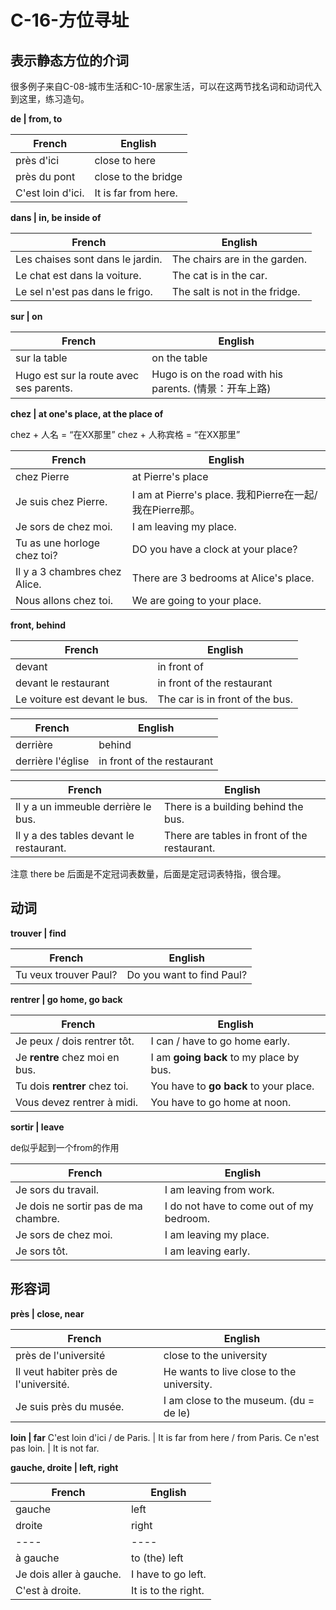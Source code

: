 # C-16-方位寻址

## 表示静态方位的介词

很多例子来自C-08-城市生活和C-10-居家生活，可以在这两节找名词和动词代入到这里，练习造句。

**de | from, to**

French | English
---- | ----
près d'ici | close to here
près du pont | close to the bridge
C'est loin d'ici. | It is far from here.

**dans | in, be inside of**

French | English
---- | ----
Les chaises sont dans le jardin. | The chairs are in the garden. 
Le chat est dans la voiture. | The cat is in the car.
Le sel n'est pas dans le frigo. | The salt is not in the fridge.

**sur | on**

French | English
---- | ----
sur la table | on the table
Hugo est sur la route avec ses parents. | Hugo is on the road with his parents. (情景：开车上路)

**chez | at one's place, at the place of**

chez + 人名 = “在XX那里”
chez + 人称宾格 = “在XX那里”

French | English
---- | ----
chez Pierre | at Pierre's place
Je suis chez Pierre. | I am at Pierre's place. 我和Pierre在一起/我在Pierre那。
Je sors de chez moi. | I am leaving my place.
Tu as une horloge chez toi? | DO you have a clock at your place?
Il y a 3 chambres chez Alice. | There are 3 bedrooms at Alice's place.
Nous allons chez toi. | We are going to your place.

**front, behind**

French | English
---- | ----
devant | in front of
devant le restaurant | in front of the restaurant
Le voiture est devant le bus. | The car is in front of the bus.

French | English
---- | ----
derrière | behind
derrière l'église | in front of the restaurant

French | English
---- | ----
Il y a un immeuble derrière le bus. | There is a building behind the bus. 
Il y a des tables devant le restaurant. | There are tables in front of the restaurant. 

注意 there be 后面是不定冠词表数量，后面是定冠词表特指，很合理。

## 动词

**trouver | find**

French | English
---- | ----
Tu veux trouver Paul? | Do you want to find Paul?

**rentrer | go home, go back**

French | English
---- | ----
Je peux / dois rentrer tôt. | I can / have to go home early.
Je **rentre** chez moi en bus. | I am **going back** to my place by bus.
Tu dois **rentrer** chez toi. | You have to **go back** to your place.
Vous devez rentrer à midi. | You have to go home at noon.

**sortir | leave**

de似乎起到一个from的作用

French | English
---- | ----
Je sors du travail. | I am leaving from work.
Je dois ne sortir pas de ma chambre. | I do not have to come out of my bedroom.
Je sors de chez moi. | I am leaving my place.
Je sors tôt. | I am leaving early.



## 形容词

**près | close, near**

French | English
---- | ----
près de l'université | close to the university
Il veut habiter près de l'université. | He wants to live close to the university.
Je suis près du musée. | I am close to the museum. (du = de le)

**loin | far**
C'est loin d'ici / de Paris. | It is far from here / from Paris.
Ce n'est pas loin. | It is not far.

**gauche, droite | left, right**

French | English
---- | ----
gauche | left
droite | right
---- | ----
à gauche | to (the) left
Je dois aller à gauche. | I have to go left.
C'est à droite. | It is to the right.